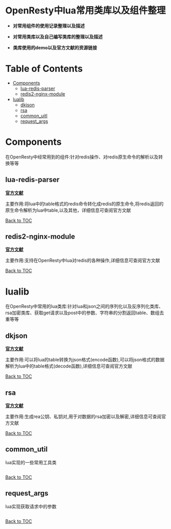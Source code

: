 # OpenResty中lua常用类库以及组件整理

* **对常用组件的使用记录整理以及描述**

* **对常用类库以及自己编写类库的整理以及描述**

* **类库使用的demo以及官方文献的资源链接**

Table of Contents
=================

* [Components](#Components)
    * [lua-redis-parser](#lua-redis-parser)
    * [redis2-nginx-module](#redis2-nginx-module)
* [lualib](#lualib)
    * [dkjson](#dkjson)
    * [rsa](#rsa)
    * [common_uitl](#common_util)
    * [request_args](#request_args)

Components
==========

在OpenResty中经常用到的组件:针对redis操作、对redis原生命令的解析以及转换等等

lua-redis-parser
----------------

**[官方文献](https://github.com/openresty/lua-redis-parser#parse_reply)**

主要作用:将lua中的table格式的redis命令转化成redis的原生命令,将redis返回的原生命令解析为lua中table,以及其他，详细信息可查阅官方文献

[Back to TOC](#table-of-contents)

redis2-nginx-module
-------------------

**[官方文献](https://github.com/openresty/redis2-nginx-module)**

主要作用:支持在OpenResty中lua对redis的各种操作,详细信息可查阅官方文献

[Back to TOC](#table-of-contents)

lualib
======

在OpenResty中常用的lua类库:针对lua和json之间的序列化以及反序列化类库、rsa加密类库、获取get请求以及post中的参数、字符串的分割返回table、数组去重等等

dkjson
------

**[官方文献](http://dkolf.de/src/dkjson-lua.fsl/home)** 

主要作用:可以将lua的table转换为json格式(encode函数),可以将json格式的数据解析为lua中的table格式(decode函数),详细信息可查阅官方文献

[Back to TOC](#table-of-contents)

rsa
---

**[官方文献](https://github.com/spacewander/lua-resty-rsa)**

主要作用:生成rea公钥、私钥对,用于对数据的rsa加密以及解密,详细信息可查阅官方文献

[Back to TOC](#table-of-contents)

common_util
-----------

lua实现的一些常用工具类

```lua
```

[Back to TOC](#table-of-contents)

request_args
------------

lua实现获取请求中的参数

```lua
```

[Back to TOC](#table-of-contents)